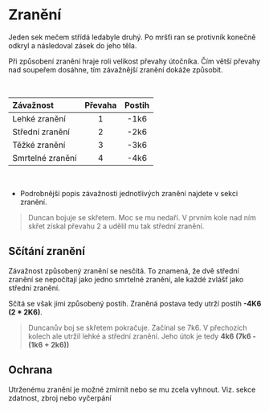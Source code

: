 # Zranění

Jeden sek mečem střídá ledabyle druhý. Po mršťi ran se protivník konečně
odkryl a následoval zásek do jeho těla.

Při způsobení zranění hraje roli velikost převahy útočníka. Čím větší
převahy nad soupeřem dosáhne, tím závažnější zranění dokáže způsobit.

<br/>

| Závažnost        | Převaha |  Postih  |
|:-----------------|:-------:|:--------:|
| Lehké zranění    |    1    |   -1k6   |
| Střední zranění  |    2    |   -2k6   |
| Těžké zranění    |    3    |   -3k6   |
| Smrtelné zranění |    4    |   -4k6   |

<br/>

* Podrobnější popis závažnosti jednotlivých zranění najdete v sekci
  zranění.

> Duncan bojuje se skřetem. Moc se mu nedaří. V prvním kole nad ním skřet
> získal převahu 2 a udělil mu tak střední zranění.

## Sčítání zranění

Závažnost způsobený zranění se nesčítá. To znamená, že dvě střední zranění
se nepočítají jako jedno smrtelné zranění, ale každé zvlášť jako střední
zranění.

Sčítá se však jimi způsobený postih. Zraněná postava tedy utrží postih
**-4K6 (2 * 2K6)**.

> Duncanův boj se skřetem pokračuje. Začínal se 7k6. V přechozích kolech
> ale utržil lehké a střední zranění. Jeho útok je tedy
> **4k6 (7k6 - (1k6 + 2k6))**

## Ochrana

Utrženému zranění je možné zmírnit nebo se mu zcela vyhnout. Viz. sekce
zdatnost, zbroj nebo vyčerpání
